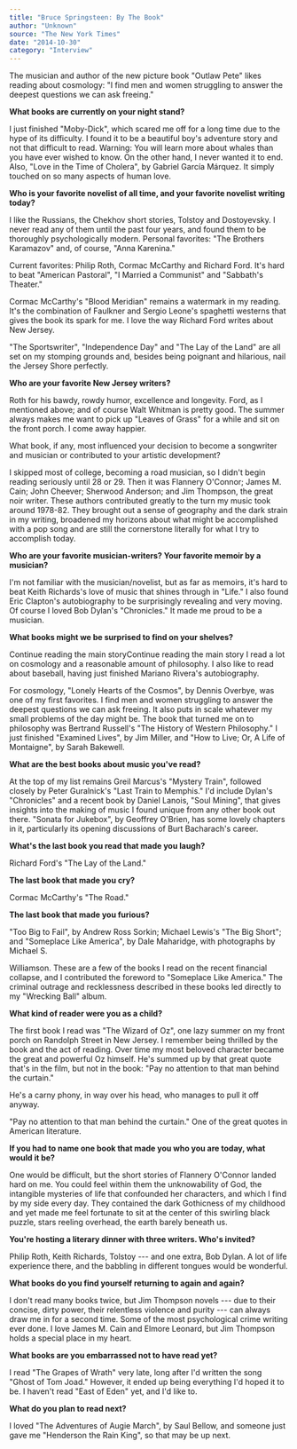 ```yaml
---
title: "Bruce Springsteen: By The Book"
author: "Unknown"
source: "The New York Times"
date: "2014-10-30"
category: "Interview"
---
```


The musician and author of the new picture book "Outlaw Pete" likes reading about cosmology: "I find men and women struggling to answer the deepest questions we can ask freeing."

**What books are currently on your night stand?**

I just finished "Moby-Dick", which scared me off for a long time due to the hype of its difficulty. I found it to be a beautiful boy's adventure story and not that difficult to read. Warning: You will learn more about whales than you have ever wished to know. On the other hand, I never wanted it to end. Also, "Love in the Time of Cholera", by Gabriel García Márquez. It simply touched on so many aspects of human love.

**Who is your favorite novelist of all time, and your favorite novelist writing today?**

I like the Russians, the Chekhov short stories, Tolstoy and Dostoyevsky. I never read any of them until the past four years, and found them to be thoroughly psychologically modern. Personal favorites: "The Brothers Karamazov" and, of course, "Anna Karenina."

Current favorites: Philip Roth, Cormac McCarthy and Richard Ford. It's hard to beat "American Pastoral", "I Married a Communist" and "Sabbath's Theater."

Cormac McCarthy's "Blood Meridian" remains a watermark in my reading. It's the combination of Faulkner and Sergio Leone's spaghetti westerns that gives the book its spark for me. I love the way Richard Ford writes about New Jersey.

"The Sportswriter", "Independence Day" and "The Lay of the Land" are all set on my stomping grounds and, besides being poignant and hilarious, nail the Jersey Shore perfectly.

**Who are your favorite New Jersey writers?**

Roth for his bawdy, rowdy humor, excellence and longevity. Ford, as I mentioned above; and of course Walt Whitman is pretty good. The summer always makes me want to pick up "Leaves of Grass" for a while and sit on the front porch. I come away happier.

What book, if any, most influenced your decision to become a songwriter and musician or contributed to your artistic development?

I skipped most of college, becoming a road musician, so I didn't begin reading seriously until 28 or 29. Then it was Flannery O'Connor; James M. Cain; John Cheever; Sherwood Anderson; and Jim Thompson, the great noir writer. These authors contributed greatly to the turn my music took around 1978-82. They brought out a sense of geography and the dark strain in my writing, broadened my horizons about what might be accomplished with a pop song and are still the cornerstone literally for what I try to accomplish today.

**Who are your favorite musician-writers? Your favorite memoir by a musician?**

I'm not familiar with the musician/novelist, but as far as memoirs, it's hard to beat Keith Richards's love of music that shines through in "Life." I also found Eric Clapton's autobiography to be surprisingly revealing and very moving. Of course I loved Bob Dylan's "Chronicles." It made me proud to be a musician.

**What books might we be surprised to find on your shelves?**

Continue reading the main storyContinue reading the main story I read a lot on cosmology and a reasonable amount of philosophy. I also like to read about baseball, having just finished Mariano Rivera's autobiography.

For cosmology, "Lonely Hearts of the Cosmos", by Dennis Overbye, was one of my first favorites. I find men and women struggling to answer the deepest questions we can ask freeing. It also puts in scale whatever my small problems of the day might be. The book that turned me on to philosophy was Bertrand Russell's "The History of Western Philosophy." I just finished "Examined Lives", by Jim Miller, and "How to Live; Or, A Life of Montaigne", by Sarah Bakewell.

**What are the best books about music you've read?**

At the top of my list remains Greil Marcus's "Mystery Train", followed closely by Peter Guralnick's "Last Train to Memphis." I'd include Dylan's "Chronicles" and a recent book by Daniel Lanois, "Soul Mining", that gives insights into the making of music I found unique from any other book out there. "Sonata for Jukebox", by Geoffrey O'Brien, has some lovely chapters in it, particularly its opening discussions of Burt Bacharach's career.

**What's the last book you read that made you laugh?**

Richard Ford's "The Lay of the Land."

**The last book that made you cry?**

Cormac McCarthy's "The Road."

**The last book that made you furious?**

"Too Big to Fail", by Andrew Ross Sorkin; Michael Lewis's "The Big Short"; and "Someplace Like America", by Dale Maharidge, with photographs by Michael S.

Williamson. These are a few of the books I read on the recent financial collapse, and I contributed the foreword to "Someplace Like America." The criminal outrage and recklessness described in these books led directly to my "Wrecking Ball" album.

**What kind of reader were you as a child?**

The first book I read was "The Wizard of Oz", one lazy summer on my front porch on Randolph Street in New Jersey. I remember being thrilled by the book and the act of reading. Over time my most beloved character became the great and powerful Oz himself. He's summed up by that great quote that's in the film, but not in the book: "Pay no attention to that man behind the curtain."

He's a carny phony, in way over his head, who manages to pull it off anyway.

"Pay no attention to that man behind the curtain." One of the great quotes in American literature.

**If you had to name one book that made you who you are today, what would it be?**

One would be difficult, but the short stories of Flannery O'Connor landed hard on me. You could feel within them the unknowability of God, the intangible mysteries of life that confounded her characters, and which I find by my side every day. They contained the dark Gothicness of my childhood and yet made me feel fortunate to sit at the center of this swirling black puzzle, stars reeling overhead, the earth barely beneath us.

**You're hosting a literary dinner with three writers. Who's invited?**

Philip Roth, Keith Richards, Tolstoy --- and one extra, Bob Dylan. A lot of life experience there, and the babbling in different tongues would be wonderful.

**What books do you find yourself returning to again and again?**

I don't read many books twice, but Jim Thompson novels --- due to their concise, dirty power, their relentless violence and purity --- can always draw me in for a second time. Some of the most psychological crime writing ever done. I love James M. Cain and Elmore Leonard, but Jim Thompson holds a special place in my heart.

**What books are you embarrassed not to have read yet?**

I read "The Grapes of Wrath" very late, long after I'd written the song "Ghost of Tom Joad." However, it ended up being everything I'd hoped it to be. I haven't read "East of Eden" yet, and I'd like to.

**What do you plan to read next?**

I loved "The Adventures of Augie March", by Saul Bellow, and someone just gave me "Henderson the Rain King", so that may be up next.